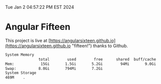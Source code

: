 Tue Jan  2 04:57:22 PM EST 2024

# Angular Fifteen


This project is live at [https://angularsixteen.github.io](https://angularsixteen.github.io "fifteen!") thanks to Github.

```bash
System Memory
               total        used        free      shared  buff/cache   available
Mem:            15Gi       1.5Gi       5.2Gi        94Mi       9.0Gi        13Gi
Swap:          8.0Gi       794Mi       7.2Gi
System Storage
469M	.
```
```bash

